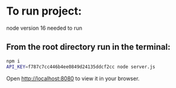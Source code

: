# To run project:

node version 16 needed to run

## From the root directory run in the terminal:

```bash
npm i
API_KEY=f787c7cc446b4ee0849d24135ddcf2cc node server.js
```

Open [http://localhost:8080](http://localhost:8080) to view it in your browser.
